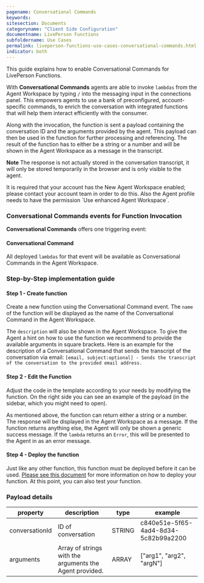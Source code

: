 ```yaml
---
pagename: Conversational Commands
keywords:
sitesection: Documents
categoryname: "Client Side Configuration"
documentname: LivePerson Functions
subfoldername: Use Cases
permalink: liveperson-functions-use-cases-conversational-commands.html
indicator: both
---
```


This guide explains how to enable Conversational Commands for LivePerson Functions.

With **Conversational Commands** agents are able to invoke `lambdas` from the Agent Workspace by typing `/` into the messaging input in the connections panel. This empowers agents to use a bank of preconfigured, account-specific commands, to enrich the conversation with integrated functions that will help them interact efficiently with the consumer.

Along with the invocation, the function is sent a payload containing the conversation ID and the arguments provided by the agent. This payload can then be used in the function for further processing and referencing. The result of the function has to either be a string or a number and will be shown in the Agent Workspace as a message in the transcript. 

**Note** The response is not actually stored in the conversation transcript, it will only be stored temporarily in the browser and is only visible to the agent.

<div class="important"> It is required that your account has the New Agent Workspace enabled; please contact your account team in order to do this. Also the Agent profile needs to have the permission `Use enhanced Agent Workspace`.</div>

### Conversational Commands events for Function Invocation

**Conversational Commands** offers one triggering event:

#### Conversational Command

All deployed `lambdas` for that event will be available as Conversational Commands in the Agent Workspace. 

### Step-by-Step implementation guide

#### Step 1 - Create function

Create a new function using the Conversational Command event. The `name` of the function will be displayed as the name of the Conversational Command in the Agent Workspace.

 The `description` will also be shown in the Agent Workspace. To give the Agent a hint on how to use the function we recommend to provide the available arguments in square brackets. Here is an example for the description of a Conversational Command that sends the transcript of the conversation via email: `[email, subject:optional] - Sends the transcript of the conversation to the provided email address.`

#### Step 2 - Edit the Function

Adjust the code in the template according to your needs by modifying the function. On the right side you can see an example of the payload (in the sidebar, which you might need to open).

As mentioned above, the function can return either a string or a number. The response will be displayed in the Agent Workspace as a message. If the function returns anything else, the Agent will only be shown a generic success message. If the `lambda` returns an `Error`, this will be presented to the Agent in as an error message.

#### Step 4 - Deploy the function

Just like any other function, this function must be deployed before it can be used. [Please see this document](function-as-a-service-deploying-functions.html) for more information on how to deploy your function. At this point, you can also test your function.

### Payload details

<table>
<thead><tr><th>property</th><th>description</th><th>type</th><th>example</th></tr></thead><tbody>
 <tr><td>conversationId</td><td>ID of conversation</td><td>STRING</td><td>c840e51e-5f65-4ad4-8d34-5c82b99a2200</td></tr>
 <tr><td>arguments</td><td>Array of strings with the arguments the Agent provided.</td><td>ARRAY</td><td>["arg1", "arg2", "argN"]</td></tr>

</tbody></table>
